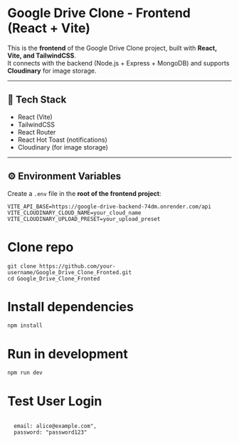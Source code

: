 # Google Drive Clone - Frontend (React + Vite)

This is the **frontend** of the Google Drive Clone project, built with **React, Vite, and TailwindCSS**.  
It connects with the backend (Node.js + Express + MongoDB) and supports **Cloudinary** for image storage.

---

## 🚀 Tech Stack
- React (Vite)
- TailwindCSS
- React Router
- React Hot Toast (notifications)
- Cloudinary (for image storage)

---

## ⚙️ Environment Variables

Create a `.env` file in the **root of the frontend project**:

```
VITE_API_BASE=https://google-drive-backend-74dm.onrender.com/api
VITE_CLOUDINARY_CLOUD_NAME=your_cloud_name
VITE_CLOUDINARY_UPLOAD_PRESET=your_upload_preset

```
# Clone repo
```
git clone https://github.com/your-username/Google_Drive_Clone_Fronted.git
cd Google_Drive_Clone_Fronted
```
# Install dependencies
```
npm install
```

# Run in development
```
npm run dev
```

# Test User Login
```

  email: alice@example.com",
  password: "password123"

```


